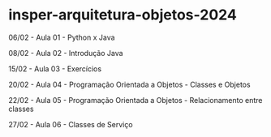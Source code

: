 # insper-arquitetura-objetos-2024

06/02 - Aula 01 - Python x Java

08/02 - Aula 02 - Introdução Java

15/02 - Aula 03 - Exercícios

20/02 - Aula 04 - Programação Orientada a Objetos - Classes e Objetos

22/02 - Aula 05 - Programação Orientada a Objetos - Relacionamento entre classes

27/02 - Aula 06 - Classes de Serviço